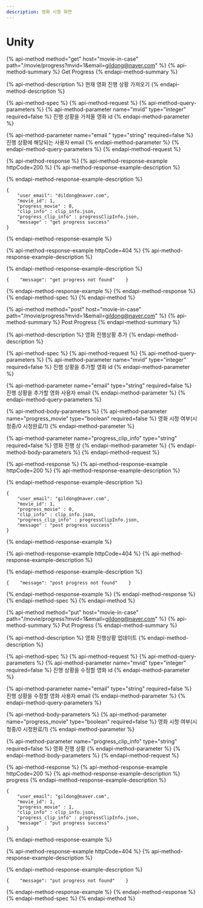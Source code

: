 ```yaml
---
description: 영화 시청 화면
---
```


# Unity

{% api-method method="get" host="movie-in-case" path="/movie/progress?mvid=1&email=gildong@naver.com" %}
{% api-method-summary %}
Get Progress
{% endapi-method-summary %}

{% api-method-description %}
현재 영화 진행 상황 가져오기
{% endapi-method-description %}

{% api-method-spec %}
{% api-method-request %}
{% api-method-query-parameters %}
{% api-method-parameter name="mvid" type="integer" required=false %}
진행 상황을 가져올 영화 id
{% endapi-method-parameter %}

{% api-method-parameter name="email " type="string" required=false %}
진행 상황에 해당되는 사용자 email
{% endapi-method-parameter %}
{% endapi-method-query-parameters %}
{% endapi-method-request %}

{% api-method-response %}
{% api-method-response-example httpCode=200 %}
{% api-method-response-example-description %}

{% endapi-method-response-example-description %}

```
{    
    "user_email": "dildong@naver.com", 
    "movie_id": 1,    
    "progress_movie" : 0,
    "clip_info" : clip_info.json,
    "progress_clip_info" : progressClipInfo.json,
    "message" : "get progress success"
}
```
{% endapi-method-response-example %}

{% api-method-response-example httpCode=404 %}
{% api-method-response-example-description %}

{% endapi-method-response-example-description %}

```
{    "message": "get progress not found"    }
```
{% endapi-method-response-example %}
{% endapi-method-response %}
{% endapi-method-spec %}
{% endapi-method %}

{% api-method method="post" host="movie-in-case" path="/movie/progress?mvid=1&email=gildong@naver.com" %}
{% api-method-summary %}
Post Progress
{% endapi-method-summary %}

{% api-method-description %}
영화 진행상황 추가
{% endapi-method-description %}

{% api-method-spec %}
{% api-method-request %}
{% api-method-query-parameters %}
{% api-method-parameter name="mvid" type="integer" required=false %}
진행 상황을 추가할 영화 id
{% endapi-method-parameter %}

{% api-method-parameter name="email" type="string" required=false %}
진행 상황을 추가할 영화 사용자 email
{% endapi-method-parameter %}
{% endapi-method-query-parameters %}

{% api-method-body-parameters %}
{% api-method-parameter name="progress\_movie" type="boolean" required=false %}
영화 시청 여부\(시청중/0 시청완료/1\)
{% endapi-method-parameter %}

{% api-method-parameter name="progress\_clip\_info" type="string" required=false %}
영화 진행 상
{% endapi-method-parameter %}
{% endapi-method-body-parameters %}
{% endapi-method-request %}

{% api-method-response %}
{% api-method-response-example httpCode=200 %}
{% api-method-response-example-description %}

{% endapi-method-response-example-description %}

```
{    
    "user_email": "gildong@naver.com",
    "movie_id": 1,    
    "progress_movie" : 0,
    "clip_info" : clip_info.json,
    "progress_clip_info" : progressClipInfo.json,
    "message" : "post progress success"
}
```
{% endapi-method-response-example %}

{% api-method-response-example httpCode=404 %}
{% api-method-response-example-description %}

{% endapi-method-response-example-description %}

```
{    "message": "post progress not found"    }
```
{% endapi-method-response-example %}
{% endapi-method-response %}
{% endapi-method-spec %}
{% endapi-method %}

{% api-method method="put" host="movie-in-case" path="/movie/progress?mvid=1&email=gildong@naver.com" %}
{% api-method-summary %}
Put Progress
{% endapi-method-summary %}

{% api-method-description %}
영화 진행상황 업데이트
{% endapi-method-description %}

{% api-method-spec %}
{% api-method-request %}
{% api-method-query-parameters %}
{% api-method-parameter name="mvid" type="integer" required=false %}
진행 상황을 수정할 영화 id
{% endapi-method-parameter %}

{% api-method-parameter name="email" type="string" required=false %}
진행 상황을 수정할 영화 사용자 email
{% endapi-method-parameter %}
{% endapi-method-query-parameters %}

{% api-method-body-parameters %}
{% api-method-parameter name="progress\_movie" type="boolean" required=false %}
영화 시청 여부\(시청중/0 시청완료/1\)
{% endapi-method-parameter %}

{% api-method-parameter name="progress\_clip\_info" type="string" required=false %}
영화 진행 상황
{% endapi-method-parameter %}
{% endapi-method-body-parameters %}
{% endapi-method-request %}

{% api-method-response %}
{% api-method-response-example httpCode=200 %}
{% api-method-response-example-description %}
progress
{% endapi-method-response-example-description %}

```
{    
    "user_email": "gildong@naver.com", 
    "movie_id": 1,       
    "progress_movie" : 1,
    "clip_info" : clip_info.json,
    "progress_clip_info" : progressClipInfo.json,
    "message" : "put progress success"
}
```
{% endapi-method-response-example %}

{% api-method-response-example httpCode=404 %}
{% api-method-response-example-description %}

{% endapi-method-response-example-description %}

```
{    "message": "put progress not found"    }
```
{% endapi-method-response-example %}
{% endapi-method-response %}
{% endapi-method-spec %}
{% endapi-method %}

